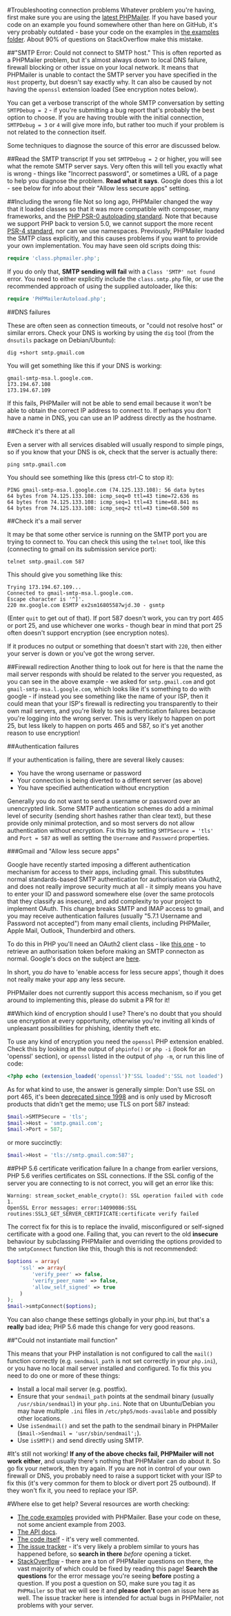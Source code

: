 #Troubleshooting connection problems
Whatever problem you're having, first make sure you are using the [latest PHPMailer](https://github.com/PHPMailer/PHPMailer). If you have based your code on an example you found somewhere other than here on GitHub, it's very probably outdated - base your code on the examples in [the examples folder](https://github.com/PHPMailer/PHPMailer/tree/master/examples). About 90% of questions on StackOverflow make this mistake.

##"SMTP Error: Could not connect to SMTP host."
This is often reported as a PHPMailer problem, but it's almost always down to local DNS failure, firewall blocking or other issue on your local network. It means that PHPMailer is unable to contact the SMTP server you have specified in the `Host` property, but doesn't say exactly why. It can also be caused by not having the `openssl` extension loaded (See encryption notes below).

You can get a verbose transcript of the whole SMTP conversation by setting `SMTPDebug = 2` - if you're submitting a bug report that's probably the best option to choose. If you are having trouble with the initial connection, `SMTPDebug = 3` or `4` will give more info, but rather too much if your problem is not related to the connection itself.

Some techniques to diagnose the source of this error are discussed below.

##Read the SMTP transcript
If you set `SMTPDebug = 2` or higher, you will see what the remote SMTP server says. Very often this will tell you exactly what is wrong - things like "Incorrect password", or sometimes a URL of a page to help you diagnose the problem. **Read what it says**. Google does this a lot - see below for info about their "Allow less secure apps" setting.

##Including the wrong file
Not so long ago, PHPMailer changed the way that it loaded classes so that it was more compatible with composer, many frameworks, and the [PHP PSR-0 autoloading standard](http://www.php-fig.org/psr/psr-0/). Note that because we support PHP back to version 5.0, we cannot support the more recent [PSR-4 standard](http://www.php-fig.org/psr/psr-4/), nor can we use namespaces. Previously, PHPMailer loaded the SMTP class explicitly, and this causes problems if you want to provide your own implementation. You may have seen old scripts doing this:

```php
require 'class.phpmailer.php';
```

If you do only that, **SMTP sending will fail** with a `Class 'SMTP' not found` error. You need to either explicitly include the `class.smtp.php` file, or use the recommended approach of using the supplied autoloader, like this:

```php
require 'PHPMailerAutoload.php';
```

##DNS failures

These are often seen as connection timeouts, or "could not resolve host" or similar errors. Check your DNS is working by using the `dig` tool (from the `dnsutils` package on Debian/Ubuntu):

```shell
dig +short smtp.gmail.com
```
You will get something like this if your DNS is working:

```shell
gmail-smtp-msa.l.google.com.
173.194.67.108
173.194.67.109
```
If this fails, PHPMailer will not be able to send email because it won't be able to obtain the correct IP address to connect to. If perhaps you don't have a name in DNS, you can use an IP address directly as the hostname.

##Check it's there at all

Even a server with all services disabled will usually respond to simple pings, so if you know that your DNS is ok, check that the server is actually there:

```shell
ping smtp.gmail.com
```

You should see something like this (press ctrl-C to stop it):
```
PING gmail-smtp-msa.l.google.com (74.125.133.108): 56 data bytes
64 bytes from 74.125.133.108: icmp_seq=0 ttl=43 time=72.636 ms
64 bytes from 74.125.133.108: icmp_seq=1 ttl=43 time=68.841 ms
64 bytes from 74.125.133.108: icmp_seq=2 ttl=43 time=68.500 ms
```
##Check it's a mail server

It may be that some other service is running on the SMTP port you are trying to connect to. You can check this using the `telnet` tool, like this (connecting to gmail on its submission service port):
```
telnet smtp.gmail.com 587
```
This should give you something like this:

```
Trying 173.194.67.109...
Connected to gmail-smtp-msa.l.google.com.
Escape character is '^]'.
220 mx.google.com ESMTP ex2sm16805587wjd.30 - gsmtp
```

(Enter `quit` to get out of that). If port 587 doesn't work, you can try port 465 or port 25, and use whichever one works - though bear in mind that port 25 often doesn't support encryption (see encryption notes).

If it produces no output or something that doesn't start with `220`, then either your server is down or you've got the wrong server.

##Firewall redirection
Another thing to look out for here is that the name the mail server responds with should be related to the server you requested, as you can see in the above example - we asked for `smtp.gmail.com` and got `gmail-smtp-msa.l.google.com`, which looks like it's something to do with google - if instead you see something like the name of your ISP, then it could mean that your ISP's firewall is redirecting you transparently to their own mail servers, and you're likely to see authentication failures because you're logging into the wrong server. This is very likely to happen on port 25, but less likely to happen on ports 465 and 587, so it's yet another reason to use encryption!

##Authentication failures

If your authentication is failing, there are several likely causes:
* You have the wrong username or password
* Your connection is being diverted to a different server (as above)
* You have specified authentication without encryption

Generally you do not want to send a username or password over an unencrypted link. Some SMTP authentication schemes do add a minimal level of security (sending short hashes rather than clear text), but these provide only minimal protection, and so most servers do not allow authentication without encryption. Fix this by setting `SMTPSecure = 'tls'` and `Port = 587` as well as setting the `Username` and `Password` properties.

###Gmail and "Allow less secure apps"

Google have recently started imposing a different authentication mechanism for access to their apps, including gmail. This substitutes normal standards-based SMTP authentication for authorisation via OAuth2, and does not really improve security much at all - it simply means you have to enter your ID and password somewhere else (over the same protocols that they classify as insecure), and add complexity to your project to implement OAuth. This change breaks SMTP and IMAP access to gmail, and you may receive authentication failures (usually "5.7.1 Username and Password not accepted") from many email clients, including PHPMailer, Apple Mail, Outlook, Thunderbird and others.

To do this in PHP you'll need an OAuth2 client class - like [this one](http://www.phpclasses.org/package/7700-PHP-Authorize-and-access-APIs-using-OAuth.html) - to retrieve an authorisation token before making an SMTP connecton as normal. Google's docs on the subject are [here](https://developers.google.com/gmail/xoauth2_protocol).

In short, you *do* have to 'enable access for less secure apps', though it does not really make your app any less secure.

PHPMailer does not currently support this access mechanism, so if you get around to implementing this, please do submit a PR for it!

##Which kind of encryption should I use?
There's no doubt that you should use encryption at every opportunity, otherwise you're inviting all kinds of unpleasant possibilities for phishing, identity theft etc.

To use any kind of encryption you need the `openssl` PHP extension enabled. Check this by looking at the output of `phpinfo()` or `php -i` (look for an 'openssl' section), or `openssl` listed in the output of `php -m`, or run this line of code:
```php
<?php echo (extension_loaded('openssl')?'SSL loaded':'SSL not loaded')."\n"; ?>
```
As for what kind to use, the answer is generally simple: Don't use SSL on port 465, it's been [deprecated since 1998](http://en.wikipedia.org/wiki/SMTPS) and is only used by Microsoft products that didn't get the memo; use TLS on port 587 instead:

```php
$mail->SMTPSecure = 'tls';
$mail->Host = 'smtp.gmail.com';
$mail->Port = 587;
```
or more succinctly:

```php
$mail->Host = 'tls://smtp.gmail.com:587';
```

##PHP 5.6 certificate verification failure
In a change from earlier versions, PHP 5.6 verifies certificates on SSL connections. If the SSL config of the server you are connecting to is not correct, you will get an error like this:

```
Warning: stream_socket_enable_crypto(): SSL operation failed with code 1.
OpenSSL Error messages: error:14090086:SSL routines:SSL3_GET_SERVER_CERTIFICATE:certificate verify failed
```

The correct fix for this is to replace the invalid, misconfigured or self-signed certificate with a good one. Failing that, you can revert to the old **insecure** behaviour by subclassing PHPMailer and overriding the options provided to the `smtpConnect` function like this, though this is not recommended:

```php
$options = array(
    'ssl' => array(
        'verify_peer' => false,
        'verify_peer_name' => false,
        'allow_self_signed' => true
    )
);
$mail->smtpConnect($options);
```

You can also change these settings globally in your php.ini, but that's a **really** bad idea; PHP 5.6 made this change for very good reasons.

##"Could not instantiate mail function"

This means that your PHP installation is not configured to call the `mail()` function correctly (e.g. `sendmail_path` is not set correctly in your `php.ini`), or you have no local mail server installed and configured. To fix this you need to do one or more of these things:
* Install a local mail server (e.g. postfix).
* Ensure that your `sendmail_path` points at the sendmail binary (usually `/usr/sbin/sendmail`) in your `php.ini`. Note that on Ubuntu/Debian you may have multiple `.ini` files in `/etc/php5/mods-available` and possibly other locations.
* Use `isSendmail()` and set the path to the sendmail binary in PHPMailer (`$mail->Sendmail = 'usr/sbin/sendmail';`).
* Use `isSMTP()` and send directly using SMTP.

#It's still not working!
**If any of the above checks fail, PHPMailer will not work either**, and usually there's nothing that PHPMailer can do about it. So go fix your network, then try again. If you are not in control of your own firewall or DNS, you probably need to raise a support ticket with your ISP to fix this (it's very common for them to block or divert port 25 outbound). If they won't fix it, you need to replace your ISP.

#Where else to get help?
Several resources are worth checking:
* [The code examples](https://github.com/PHPMailer/PHPMailer/tree/master/examples) provided with PHPMailer. Base your code on these, not some ancient example from 2003.
* [The API docs](http://phpmailer.github.io/PHPMailer/).
* [The code itself](https://github.com/PHPMailer/PHPMailer/blob/master/class.phpmailer.php) - it's very well commented.
* [The issue tracker](https://github.com/PHPMailer/PHPMailer/issues) - it's very likely a problem similar to yours has happened before, so **search in there** _before_ opening a ticket.
* [StackOverflow](http://stackoverflow.com/questions/tagged/phpmailer) - there are a ton of PHPMailer questions on there, the vast majority of which could be fixed by reading this page! **Search the questions** for the error message you're seeing **before** posting a question. If you post a question on SO, make sure you tag it as `PHPMailer` so that we will see it and **please don't** open an issue here as well. The issue tracker here is intended for actual bugs in PHPMailer, not problems with your server.